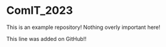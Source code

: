 # ComIT_2023

This is an example repository! Nothing overly important here!

This line was added on GitHub!!
